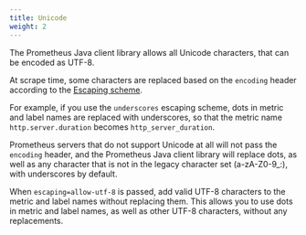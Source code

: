 ```yaml
---
title: Unicode
weight: 2
---
```


The Prometheus Java client library allows all Unicode characters, that can be encoded as UTF-8.

At scrape time, some characters are replaced based on the `encoding` header according
to
the [Escaping scheme](https://github.com/prometheus/docs/blob/main/docs/instrumenting/escaping_schemes.md). <!-- editorconfig-checker-disable-line -->

For example, if you use the `underscores` escaping scheme, dots in metric and label names are
replaced with underscores, so that the metric name `http.server.duration` becomes
`http_server_duration`.

Prometheus servers that do not support Unicode at all will not pass the `encoding` header, and the
Prometheus Java client library will replace dots, as well as any character that is not in the legacy
character set (a-zA-Z0-9_:), with underscores by default.

When `escaping=allow-utf-8` is passed, add valid UTF-8 characters to the metric and label names
without replacing them. This allows you to use dots in metric and label names, as well as
other UTF-8 characters, without any replacements.

